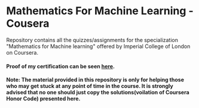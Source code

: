 # Mathematics For Machine Learning - Cousera
Repository contains all the quizzes/assignments for the specialization "Mathematics for Machine learning" offered by Imperial College of London on Coursera.</br>
#### Proof of my certification can be seen [here](https://www.coursera.org/account/accomplishments/specialization/certificate/S4EWUKUAZRS7).</br> 
#### Note: The material provided in this repository is only for helping those who may get stuck at any point of time in the course. It is strongly advised that no one should just copy the solutions(voilation of Coursera Honor Code) presented here.
